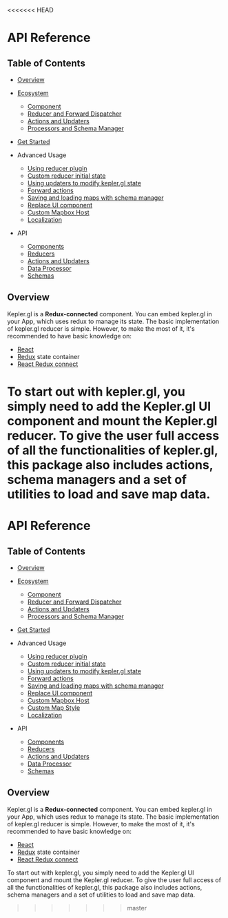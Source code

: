 <<<<<<< HEAD
# API Reference

## Table of Contents

-  [Overview](./#overview)
-  [Ecosystem](./ecosystem.md)
    - [Component](./ecosystem.md#component)
    - [Reducer and Forward Dispatcher](./ecosystem.md#reducer-and-forward-dispatcher)
    - [Actions and Updaters](./ecosystem.md#actions-and-updaters)
    - [Processors and Schema Manager](./ecosystem.md#processors-and-schema-manager)

-  [Get Started](./get-started.md)

-  Advanced Usage
    - [Using reducer plugin](./advanced-usages/reducer-plugin.md)
    - [Custom reducer initial state](./advanced-usages/custom-initial-state.md)
    - [Using updaters to modify kepler.gl state](./advanced-usages/using-updaters.md)
    - [Forward actions](./advanced-usages/forward-actions.md)
    - [Saving and loading maps with schema manager](./advanced-usages/saving-loading-w-schema.md)
    - [Replace UI component](./advanced-usages/replace-ui-component.md)
    - [Custom Mapbox Host](./advanced-usages/custom-mapbox-host.md)
    - [Localization](./localization/README.md)

-  API
    - [Components](./components/README.md)
    - [Reducers](./reducers/README.md)
    - [Actions and Updaters](./actions/actions.md)
    - [Data Processor](./processors/processors.md)
    - [Schemas](./schemas/README.md)

## Overview

Kepler.gl is a __Redux-connected__ component. You can embed kepler.gl in your App, which uses redux to manage its state. The basic implementation of kepler.gl reducer is simple. However, to make the most of it, it's recommended to have basic knowledge on:

- [React](https://reactjs.org/)
- [Redux](https://redux.js.org/) state container
- [React Redux connect](https://react-redux.js.org/)

To start out with kepler.gl, you simply need to add the Kepler.gl UI component and mount the Kepler.gl reducer. To give the user full access of all the functionalities of kepler.gl, this package also includes actions, schema managers and a set of utilities to load and save map data.
=======
# API Reference

## Table of Contents

-  [Overview](./#overview)
-  [Ecosystem](./ecosystem.md)
    - [Component](./ecosystem.md#component)
    - [Reducer and Forward Dispatcher](./ecosystem.md#reducer-and-forward-dispatcher)
    - [Actions and Updaters](./ecosystem.md#actions-and-updaters)
    - [Processors and Schema Manager](./ecosystem.md#processors-and-schema-manager)

-  [Get Started](./get-started.md)

-  Advanced Usage
    - [Using reducer plugin](./advanced-usages/reducer-plugin.md)
    - [Custom reducer initial state](./advanced-usages/custom-initial-state.md)
    - [Using updaters to modify kepler.gl state](./advanced-usages/using-updaters.md)
    - [Forward actions](./advanced-usages/forward-actions.md)
    - [Saving and loading maps with schema manager](./advanced-usages/saving-loading-w-schema.md)
    - [Replace UI component](./advanced-usages/replace-ui-component.md)
    - [Custom Mapbox Host](./advanced-usages/custom-mapbox-host.md)
    - [Custom Map Style](./advanced-usages/custom-map-style.md)
    - [Localization](./localization/README.md)

-  API
    - [Components](./components/README.md)
    - [Reducers](./reducers/README.md)
    - [Actions and Updaters](./actions/actions.md)
    - [Data Processor](./processors/processors.md)
    - [Schemas](./schemas/README.md)

## Overview

Kepler.gl is a __Redux-connected__ component. You can embed kepler.gl in your App, which uses redux to manage its state. The basic implementation of kepler.gl reducer is simple. However, to make the most of it, it's recommended to have basic knowledge on:

- [React](https://reactjs.org/)
- [Redux](https://redux.js.org/) state container
- [React Redux connect](https://react-redux.js.org/)

To start out with kepler.gl, you simply need to add the Kepler.gl UI component and mount the Kepler.gl reducer. To give the user full access of all the functionalities of kepler.gl, this package also includes actions, schema managers and a set of utilities to load and save map data.
>>>>>>> master

